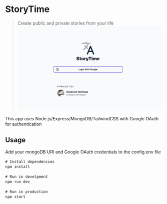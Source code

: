 # StoryTime

> Create public and private stories from your life
![Preview Image](https://github.com/shadracnicholas/storytime/blob/master/Screenshot%202020-06-24%20at%2021.14.40.png)

This app uses Node.js/Express/MongoDB/TailwindCSS with Google OAuth for authentication

## Usage

Add your mongoDB URI and Google OAuth credentials to the config.env file

```
# Install dependencies
npm install

# Run in develpment
npm run dev

# Run in production
npm start
```
